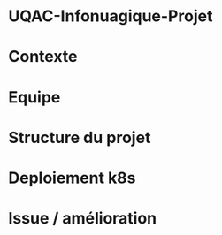 # UQAC-Infonuagique-Projet

# Contexte


# Equipe

# Structure du projet


# Deploiement k8s

# Issue / amélioration


